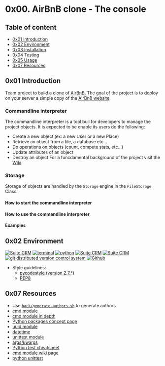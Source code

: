 # 0x00. AirBnB clone - The console

## Table of content

- [0x01 Introduction](#0x01-Introduction)
- [0x02 Environment](#0x02-Environment)
- [0x03 Installation](#0x03-Installation)
- [0x04 Testing](#0x04-Testing)
- [0x05 Usage](#0x05-Usage)
- [0x07 Resources](#-Resources)
## 0x01 Introduction
Team project to build a clone of [AirBnB](https://www.airbnb.com/).
The goal of the project is to deploy on your server a simple copy of the [AirBnB website](https://intranet.alxswe.com/rltoken/m8g02HcD2ovrl_K-zulYBw).

### Commandline interpreter

The commandline interpreter is a tool buil for developers to manage the project objects. It is expected to be enable its users do the following:

-   Create a new object (ex: a new User or a new Place)
-   Retrieve an object from a file, a database etc…
-   Do operations on objects (count, compute stats, etc…)
-   Update attributes of an object
-   Destroy an object
For a funcdamental background of the project visit the [Wiki](https://github.com/ralexrivero/AirBnB_clone/wiki).

### Storage
Storage of objects are handled by the `Storage` engine in the `FileStorage` Class.

#### How to start the commandline interpreter

#### How to use the commandline interpreter

#### Examples

## 0x02 Environment

<!-- ubuntu -->
<a href="https://ubuntu.com/" target="_blank"> <img height="" src="https://img.shields.io/static/v1?label=&message=Ubuntu&color=E95420&logo=Ubuntu&logoColor=E95420&labelColor=2F333A" alt="Suite CRM"></a> <!-- bash --> <a href="https://www.gnu.org/software/bash/" target="_blank"> <img height="" src="https://img.shields.io/static/v1?label=&message=GNU%20Bash&color=4EAA25&logo=GNU%20Bash&logoColor=4EAA25&labelColor=2F333A" alt="terminal"></a> <!-- python--> <a href="https://www.python.org" target="_blank"> <img height="" src="https://img.shields.io/static/v1?label=&message=Python&color=FFD43B&logo=python&logoColor=3776AB&labelColor=2F333A" alt="python"></a> </a> <!-- vim --> <a href="https://www.vim.org/" target="_blank"> <img height="" src="https://img.shields.io/static/v1?label=&message=Vim&color=019733&logo=Vim&logoColor=019733&labelColor=2F333A" alt="Suite CRM"></a> <!-- vs code --> <a href="https://code.visualstudio.com/" target="_blank"> <img height="" src="https://img.shields.io/static/v1?label=&message=Visual%20Studio%20Code&color=5C2D91&logo=Visual%20Studio%20Code&logoColor=5C2D91&labelColor=2F333A" alt="Suite CRM"></a> </a><!-- git --> <a href="https://git-scm.com/" target="_blank"> <img height="" src="https://img.shields.io/static/v1?label=&message=Git&color=F05032&logo=Git&logoColor=F05032&labelColor=2F333A" alt="git distributed version control system"></a> <!-- github --> <a href="https://github.com" target="_blank"> <img height="" src="https://img.shields.io/static/v1?label=&message=GitHub&color=181717&logo=GitHub&logoColor=f2f2f2&labelColor=2F333A" alt="Github"></a>
 <!-- Style guidelines -->
* Style guidelines:
  * [pycodestyle (version 2.7.*)](https://pypi.org/project/pycodestyle/)
  * [PEP8](https://pep8.org/)

## 0x07 Resources

-   Use [`hack/generate-authors.sh`](https://github.com/moby/moby/blob/master/hack/generate-authors.sh) to generate authors
-   [cmd module](https://intranet.alxswe.com/rltoken/8ecCwE6veBmm3Nppw4hz5A)
-   [cmd module in depth](https://intranet.alxswe.com/rltoken/uEy4RftSdKypoig9NFTvCg)
-   [Python packages concept page](https://intranet.alxswe.com/concepts/66)
-   [uuid module](https://intranet.alxswe.com/rltoken/KfL9TqwdI69W6ttG6gTPPQ)
-   [datetime](https://intranet.alxswe.com/rltoken/1d8I3jSKgnYAtA1IZfEDpA)
-   [unittest module](https://intranet.alxswe.com/rltoken/IlFiMB8UmqBG2CxA0AD3jA)
-   [args/kwargs](https://intranet.alxswe.com/rltoken/C_a0EKbtvKdMcwIAuSIZng)
-   [Python test cheatsheet](https://intranet.alxswe.com/rltoken/tgNVrKKzlWgS4dfl3mQklw)
-   [cmd module wiki page](https://intranet.alxswe.com/rltoken/EvcaH9uTLlauxuw03WnkOQ)
-   [python unittest](https://intranet.alxswe.com/rltoken/begh14KQA-3ov29KvD_HvA)
